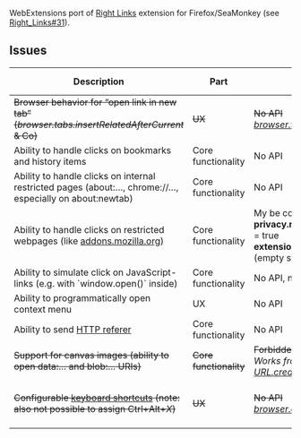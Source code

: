 WebExtensions port of <a href="https://github.com/Infocatcher/Right_Links">Right Links</a> extension for Firefox/SeaMonkey (see <a href="https://github.com/Infocatcher/Right_Links/issues/31">Right_Links#31</a>).

## Issues
<table>
<thead>
	<tr>
		<th>Description</th>
		<th>Part</th>
		<th>Status</th>
		<th>Severity</th>
		<th>Firefox bug</th>
	</tr>
</thead>
<tbody>
	<tr>
		<td><del>Browser behavior for “open link in new tab” (<em>browser.tabs.insertRelatedAfterCurrent</em> & Co)</del></td>
		<td><del>UX</del></td>
		<td><del>No API</del><br><em><a href="https://developer.mozilla.org/en-US/Add-ons/WebExtensions/API/tabs/create">browser.tabs.create({ openerTabId: … })</a> in Firefox 57+</td>
		<td><del>Major</del></td>
		<td></td>
	</tr>
	<tr>
		<td>Ability to handle clicks on bookmarks and history items</td>
		<td>Core functionality</td>
		<td>No API</td>
		<td>Major</td>
		<td></td>
	</tr>
	<tr>
		<td>Ability to handle clicks on internal restricted pages (about:…, chrome://…, especially on about:newtab)</td>
		<td>Core functionality</td>
		<td>No API</td>
		<td>Major</td>
		<td></td>
	</tr>
	<tr>
		<td>Ability to handle clicks on restricted webpages (like <a href="https://addons.mozilla.org/">addons.mozilla.org</a>)</td>
		<td>Core functionality</td>
		<td>
			My be configured (at your own risk) in about:config:
			<br><strong>privacy.resistFingerprinting.block_mozAddonManager</strong> = true
			<br><strong>extensions.webextensions.restrictedDomains</strong> = "" (empty string, or remove some domains as you like)
		</td>
		<td>Major</td>
		<td></td>
	</tr>
	<tr>
		<td>Ability to simulate click on JavaScript-links (e.g. with `window.open()` inside)</td>
		<td>Core functionality</td>
		<td>No API, new tabs/windows will be blocked</td>
		<td>Major</td>
		<td></td>
	</tr>
	<tr>
		<td>Ability to programmatically open context menu</td>
		<td>UX</td>
		<td>No API</td>
		<td>Major</td>
		<td></td>
	</tr>
	<tr>
		<td>Ability to send <a href="https://en.wikipedia.org/wiki/HTTP_referer">HTTP referer</a></td>
		<td>Core functionality</td>
		<td>No API</td>
		<td>Major</td>
		<td></td>
	</tr>
	<tr>
		<td><del>Support for canvas images (ability to open data:… and blob:… URIs)</del></td>
		<td><del>Core functionality</del></td>
		<td><del>Forbidden</del><br><em>Works from background script: <a href="https://github.com/Infocatcher/Right_Links_WE/commit/0a0d5bb1fa52dfea9c8cb78827eeed2348647e81">URL.createObjectURL(Blob)</a></em></td>
		<td><del>Minor</del></td>
		<td></td>
	</tr>
	<tr>
		<td><del>Configurable <a href="https://developer.mozilla.org/en-US/Add-ons/WebExtensions/manifest.json/commands">keyboard shortcuts</a> (note: also not possible to assign Ctrl+Alt+<em>X</em>)</del></td>
		<td><del>UX</del></td>
		<td><del>No API</del><br><em><a href="https://developer.mozilla.org/en-US/Add-ons/WebExtensions/API/commands/update">browser.commands.update()</a> in Firefox 60+</em></td>
		<td><del>Minor</del></td>
		<td><del><a href="https://bugzilla.mozilla.org/show_bug.cgi?id=1421811">Bug 1421811</a></del>, <a href="https://bugzilla.mozilla.org/show_bug.cgi?id=1303384">bug 1303384</a></td>
	</tr>
</tbody>
</table>